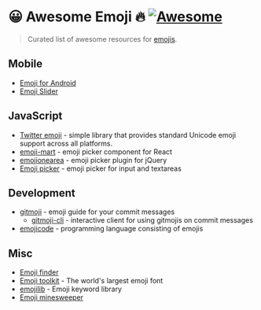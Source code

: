 # 😀 Awesome Emoji 🔥 [![Awesome](https://cdn.rawgit.com/sindresorhus/awesome/d7305f38d29fed78fa85652e3a63e154dd8e8829/media/badge.svg)](https://github.com/sindresorhus/awesome)

> Curated list of awesome resources for [emojis](https://en.wikipedia.org/wiki/Emoji).

## Mobile
* [Emoji for Android](https://github.com/vanniktech/Emoji)
* [Emoji Slider](https://github.com/bernaferrari/EmojiSlider)

## JavaScript
* [Twitter emoji](https://github.com/twitter/twemoji) - simple library that provides standard Unicode emoji support across all platforms.
* [emoji-mart](https://github.com/missive/emoji-mart) - emoji picker component for React
* [emojionearea](https://github.com/mervick/emojionearea) - emoji picker plugin for jQuery
* [Emoji picker](https://github.com/OneSignal/emoji-picker) - emoji picker for input and textareas

## Development
* [gitmoji](https://github.com/carloscuesta/gitmoji) - emoji guide for your commit messages
  * [gitmoji-cli](https://github.com/carloscuesta/gitmoji-cli) - interactive client for using gitmojis on commit messages
* [emojicode](https://github.com/emojicode/emojicode) - programming language consisting of emojis

## Misc
* [Emoji finder](https://github.com/muan/emoji)
* [Emoji toolkit](https://github.com/joypixels/emoji-toolkit) - The world's largest emoji font
* [emojilib](https://github.com/muan/emojilib) - Emoji keyword library
* [Emoji minesweeper](https://github.com/muan/emoji-minesweeper)
